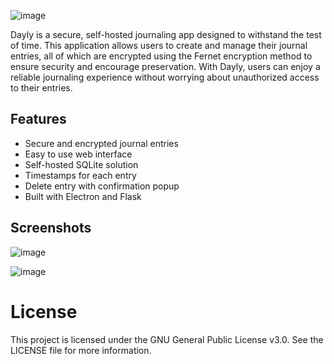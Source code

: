 ![image](https://user-images.githubusercontent.com/126611992/230965362-2050e200-7555-45e5-95e6-8bde7e0cb457.png)

Dayly is a secure, self-hosted journaling app designed to withstand the test of time. This application allows users to create and manage their journal entries, all of which are encrypted using the Fernet encryption method to ensure security and encourage preservation. With Dayly, users can enjoy a reliable journaling experience without worrying about unauthorized access to their entries.


## Features

- Secure and encrypted journal entries
- Easy to use web interface
- Self-hosted SQLite solution
- Timestamps for each entry
- Delete entry with confirmation popup
- Built with Electron and Flask


## Screenshots
![image](https://user-images.githubusercontent.com/126611992/230821744-bb2319ca-564e-46fe-a674-56c794560442.png)

![image](https://user-images.githubusercontent.com/126611992/230821768-a9337667-a3c0-49e6-ae2d-7f5571eabf64.png)


# License
This project is licensed under the GNU General Public License v3.0. See the LICENSE file for more information.
